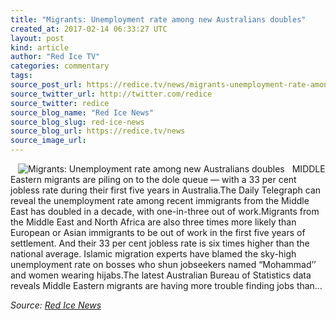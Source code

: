 ```yaml
---
title: "Migrants: Unemployment rate among new Australians doubles"
created_at: 2017-02-14 06:33:27 UTC
layout: post
kind: article
author: "Red Ice TV"
categories: commentary
tags: 
source_post_url: https://redice.tv/news/migrants-unemployment-rate-among-new-australians-doubles
source_twitter_url: http://twitter.com/redice
source_twitter: redice
source_blog_name: "Red Ice News"
source_blog_slug: red-ice-news
source_blog_url: https://redice.tv/news
source_image_url: 
---
```

<img align="left" hspace="12" alt="Migrants: Unemployment rate among new Australians doubles" src="https://rdice.net/a/c/n/17/02140732-Untitled-2-Recovered.9cd7b47f.jpg"> MIDDLE Eastern migrants are piling on to the dole queue — with a 33 per cent jobless rate during their first five years in Australia.The Daily Telegraph can reveal the unemployment rate among recent immigrants from the Middle East has doubled in a decade, with one-in-three out of work.Migrants from the Middle East and North Africa are also three times more likely than European or Asian immigrants to be out of work in the first five years of settlement. And their 33 per cent jobless rate is six times higher than the national average. Islamic migration experts have blamed the sky-high unemployment rate on bosses who shun jobseekers named “Mohammad’’ and women wearing hijabs.The latest Australian Bureau of Statistics data reveals Middle Eastern migrants are having more trouble finding jobs than&#8230;<div class="">
    <i>Source: <a href="https://redice.tv/news">Red Ice News</a></i>
</div>
